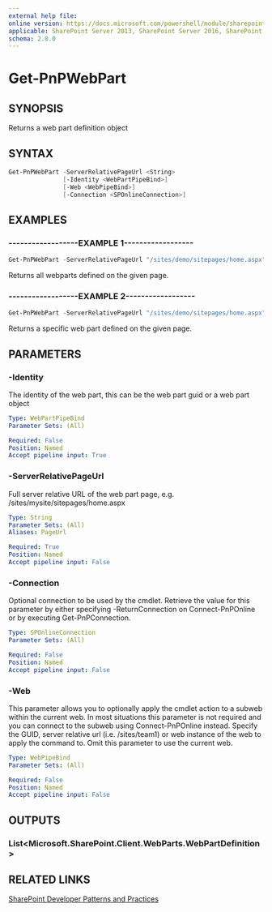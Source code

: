 ```yaml
---
external help file:
online version: https://docs.microsoft.com/powershell/module/sharepoint-pnp/get-pnpwebpart
applicable: SharePoint Server 2013, SharePoint Server 2016, SharePoint Server 2019, SharePoint Online
schema: 2.0.0
---
```


# Get-PnPWebPart

## SYNOPSIS
Returns a web part definition object

## SYNTAX

```powershell
Get-PnPWebPart -ServerRelativePageUrl <String>
               [-Identity <WebPartPipeBind>]
               [-Web <WebPipeBind>]
               [-Connection <SPOnlineConnection>]
```

## EXAMPLES

### ------------------EXAMPLE 1------------------
```powershell
Get-PnPWebPart -ServerRelativePageUrl "/sites/demo/sitepages/home.aspx"
```

Returns all webparts defined on the given page.

### ------------------EXAMPLE 2------------------
```powershell
Get-PnPWebPart -ServerRelativePageUrl "/sites/demo/sitepages/home.aspx" -Identity a2875399-d6ff-43a0-96da-be6ae5875f82
```

Returns a specific web part defined on the given page.

## PARAMETERS

### -Identity
The identity of the web part, this can be the web part guid or a web part object

```yaml
Type: WebPartPipeBind
Parameter Sets: (All)

Required: False
Position: Named
Accept pipeline input: True
```

### -ServerRelativePageUrl
Full server relative URL of the web part page, e.g. /sites/mysite/sitepages/home.aspx

```yaml
Type: String
Parameter Sets: (All)
Aliases: PageUrl

Required: True
Position: Named
Accept pipeline input: False
```

### -Connection
Optional connection to be used by the cmdlet. Retrieve the value for this parameter by either specifying -ReturnConnection on Connect-PnPOnline or by executing Get-PnPConnection.

```yaml
Type: SPOnlineConnection
Parameter Sets: (All)

Required: False
Position: Named
Accept pipeline input: False
```

### -Web
This parameter allows you to optionally apply the cmdlet action to a subweb within the current web. In most situations this parameter is not required and you can connect to the subweb using Connect-PnPOnline instead. Specify the GUID, server relative url (i.e. /sites/team1) or web instance of the web to apply the command to. Omit this parameter to use the current web.

```yaml
Type: WebPipeBind
Parameter Sets: (All)

Required: False
Position: Named
Accept pipeline input: False
```

## OUTPUTS

### List<Microsoft.SharePoint.Client.WebParts.WebPartDefinition>

## RELATED LINKS

[SharePoint Developer Patterns and Practices](https://aka.ms/sppnp)
